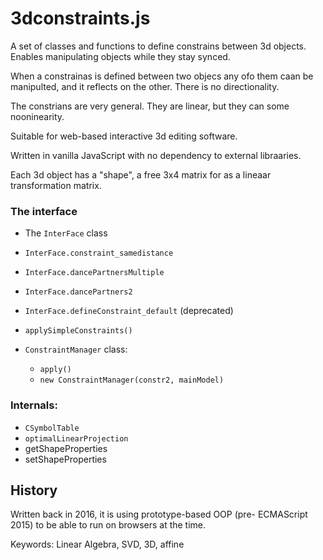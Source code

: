 # 3dconstraints.js

A set of classes and functions to define constrains between 3d objects.
Enables manipulating objects while they stay synced.

When a constrainas is defined between two objecs any ofo them caan be manipulted, and it reflects on the other.
There is no directionality.

The constrians are very general. They are linear, but they can some nooninearity. 

Suitable for web-based interactive 3d editing software.

Written in vanilla JavaScript with no dependency to external libraaries.

Each 3d object has a "shape", a free 3x4 matrix for as a lineaar transformation matrix.

### The interface
* The `InterFace` class
* `InterFace.constraint_samedistance`
* `InterFace.dancePartnersMultiple`
* `InterFace.dancePartners2`
* `InterFace.defineConstraint_default` (deprecated)

*  `applySimpleConstraints()`

* `ConstraintManager` class:
  * `apply()`
  * `new ConstraintManager(constr2, mainModel)`
  
### Internals:
* `CSymbolTable`
* `optimalLinearProjection`
* getShapeProperties 
* setShapeProperties 

## History
Written back in 2016, it is using prototype-based OOP (pre- ECMAScript 2015) to be able to run on browsers at the time.

Keywords: Linear Algebra, SVD, 3D, affine
